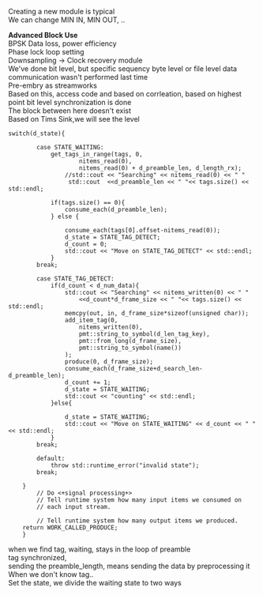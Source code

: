 
Creating a new module is typical <br/>
We can change MIN IN, MIN OUT, .. <br/>

**Advanced Block Use** <br/>
BPSK Data loss, power efficiency <br/>
Phase lock loop setting <br/>
Downsampling -> Clock recovery module <br/>
We've done bit level, but specific sequency byte level or file level data communication wasn't performed last time <br/>
Pre-embry as streamworks <br/>
Based on this, access code and based on corrleation, based on highest point bit level synchronization is done <br/>
The block between here doesn't exist <br/>
Based on Tims Sink,we will see the level <br/>
```
switch(d_state){
		
		case STATE_WAITING:
			get_tags_in_range(tags, 0,
					nitems_read(0),
					nitems_read(0) + d_preamble_len, d_length_rx);
				//std::cout << "Searching" << nitems_read(0) << " " 
				 std::cout	<<d_preamble_len << " "<< tags.size() << std::endl;
			
			if(tags.size() == 0){
				consume_each(d_preamble_len);
			} else {

				consume_each(tags[0].offset-nitems_read(0));
				d_state = STATE_TAG_DETECT;
				d_count = 0;
				std::cout << "Move on STATE_TAG_DETECT" << std::endl;
			}
		break;

		case STATE_TAG_DETECT:
			if(d_count < d_num_data){
				std::cout << "Searching" << nitems_written(0) << " " 
					<<d_count*d_frame_size << " "<< tags.size() << std::endl;
				memcpy(out, in, d_frame_size*sizeof(unsigned char));
				add_item_tag(0,
					nitems_written(0),
					pmt::string_to_symbol(d_len_tag_key),
					pmt::from_long(d_frame_size),
					pmt::string_to_symbol(name())
				);
				produce(0, d_frame_size);
				consume_each(d_frame_size+d_search_len-d_preamble_len);
				d_count += 1;
				d_state = STATE_WAITING;
				std::cout << "counting" << std::endl;
			}else{

				d_state = STATE_WAITING;
				std::cout << "Move on STATE_WAITING" << d_count << " " << std::endl;
			}
		break;

		default:
			throw std::runtime_error("invalid state");
		break;
			
	}
        // Do <+signal processing+>
        // Tell runtime system how many input items we consumed on
        // each input stream.

        // Tell runtime system how many output items we produced.
	return WORK_CALLED_PRODUCE;
    }
```

when we find tag, waiting, stays in the loop of preamble <br/>
tag synchronized, <br/>
sending the preamble_length, means sending the data by preprocessing it <br/>
When we don't know tag.. <br/>
Set the state, we divide the waiting state to two ways <br/>

